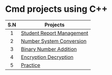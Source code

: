 # Cmd projects using C++

| S.N | Projects                                                                                                       |
| :-: | -------------------------------------------------------------------------------------------------------------- |
|  1  | [Student Report Management](https://github.com/sthsuyash/Cpp-projects/tree/main/Student%20Report%20Management) |
|  2  | [Number System Conversion](https://github.com/sthsuyash/Cpp-projects/tree/main/number-System-Conversions)      |
|  3  | [Binary Number Addition](https://github.com/sthsuyash/Cpp-projects/tree/main/binary-Additions)                 |
|  4  | [Encryption Decryption](https://github.com/sthsuyash/Cpp-projects/tree/main/encryption)                        |
|  5  | [Practice](https://github.com/sthsuyash/Cpp-projects/tree/main/practice)                                       |
